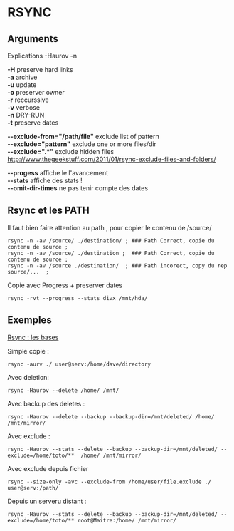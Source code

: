 
RSYNC
=====

Arguments
---------

Explications -Haurov -n 

**-H** preserve hard links  
**-a** archive  
**-u** update  
**-o** preserver owner  
**-r** reccurssive  
**-v** verbose  
**-n** DRY-RUN  
**-t** preserve dates  


**--exclude-from="/path/file"**  exclude list of pattern  
**--exclude="pattern"**     exclude one or more files/dir  
**--exclude=".*"**    exclude hidden files  
    http://www.thegeekstuff.com/2011/01/rsync-exclude-files-and-folders/

**--progess**   affiche le l'avancement  
**--stats**     affiche des stats !  
**--omit-dir-times**    ne pas tenir compte des dates


Rsync et les PATH
-----------------

Il faut bien faire attention au path , pour copier le contenu de /source/
 
    rsync -n -av /source/ ./destination/ ; ### Path Correct, copie du contenu de source ;
    rsync -n -av /source/ ./destination ;  ### Path Correct, copie du contenu de source ;
    rsync -n -av /source ./destination/  ; ### Path incorect, copy du rep source/...  ;


Copie avec Progress + preserver dates

    rsync -rvt --progress --stats divx /mnt/hda/


Exemples
--------

[Rsync : les bases](http://www.demongeot.biz/tutos/Rsync.html)

Simple copie :

    rsync -aurv ./ user@serv:/home/dave/directory
 

Avec deletion:

    rsync -Haurov --delete /home/ /mnt/

Avec backup des deletes :
    
    rsync -Haurov --delete --backup --backup-dir=/mnt/deleted/ /home/ /mnt/mirror/

Avec exclude : 
    
    rsync -Haurov --stats --delete --backup --backup-dir=/mnt/deleted/ --exclude=/home/toto/**  /home/ /mnt/mirror/

Avec exclude depuis fichier 
    
    rsync --size-only -avc --exclude-from /home/user/file.exclude ./ user@serv:/path/

Depuis un serveru distant :
    
    rsync -Haurov --stats --delete --backup --backup-dir=/mnt/deleted/ --exclude=/home/toto/** root@Maitre:/home/ /mnt/mirror/ 


